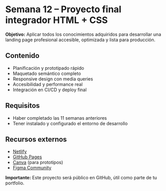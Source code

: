 # Semana 12 – Proyecto final integrador HTML + CSS

**Objetivo:** Aplicar todos los conocimientos adquiridos para desarrollar una landing page profesional accesible, optimizada y lista para producción.

## Contenido
- Planificación y prototipado rápido
- Maquetado semántico completo
- Responsive design con media queries
- Accesibilidad y performance real
- Integración en CI/CD y deploy final

## Requisitos
- Haber completado las 11 semanas anteriores
- Tener instalado y configurado el entorno de desarrollo

## Recursos externos
- [Netlify](https://www.netlify.com/)
- [GitHub Pages](https://pages.github.com/)
- [Canva](https://www.canva.com/) (para prototipos)
- [Figma Community](https://www.figma.com/community)

**Importante:** Este proyecto será público en GitHub, útil como parte de tu portfolio.
